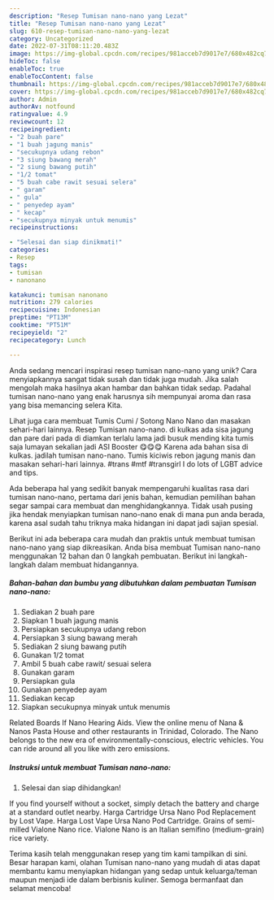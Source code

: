 ```yaml
---
description: "Resep Tumisan nano-nano yang Lezat"
title: "Resep Tumisan nano-nano yang Lezat"
slug: 610-resep-tumisan-nano-nano-yang-lezat
category: Uncategorized
date: 2022-07-31T08:11:20.483Z
image: https://img-global.cpcdn.com/recipes/981acceb7d9017e7/680x482cq70/tumisan-nano-nano-foto-resep-utama.jpg
hideToc: false
enableToc: true
enableTocContent: false
thumbnail: https://img-global.cpcdn.com/recipes/981acceb7d9017e7/680x482cq70/tumisan-nano-nano-foto-resep-utama.jpg
cover: https://img-global.cpcdn.com/recipes/981acceb7d9017e7/680x482cq70/tumisan-nano-nano-foto-resep-utama.jpg
author: Admin
authorAv: notfound
ratingvalue: 4.9
reviewcount: 12
recipeingredient:
- "2 buah pare"
- "1 buah jagung manis"
- "secukupnya udang rebon"
- "3 siung bawang merah"
- "2 siung bawang putih"
- "1/2 tomat"
- "5 buah cabe rawit sesuai selera"
- " garam"
- " gula"
- " penyedep ayam"
- " kecap"
- "secukupnya minyak untuk menumis"
recipeinstructions:

- "Selesai dan siap dinikmati!"
categories:
- Resep
tags:
- tumisan
- nanonano

katakunci: tumisan nanonano 
nutrition: 279 calories
recipecuisine: Indonesian
preptime: "PT13M"
cooktime: "PT51M"
recipeyield: "2"
recipecategory: Lunch

---
```





Anda sedang mencari inspirasi resep tumisan nano-nano yang unik? Cara menyiapkannya sangat tidak susah dan tidak juga mudah. Jika salah mengolah maka hasilnya akan hambar dan bahkan tidak sedap. Padahal tumisan nano-nano yang enak harusnya sih mempunyai aroma dan rasa yang bisa memancing selera Kita.





Lihat juga cara membuat Tumis Cumi / Sotong Nano Nano dan masakan sehari-hari lainnya. Resep Tumisan nano-nano. di kulkas ada sisa jagung dan pare dari pada di diamkan terlalu lama jadi busuk mending kita tumis saja lumayan sekalian jadi ASI Booster 😋😋😋 Karena ada bahan sisa di kulkas. jadilah tumisan nano-nano. Tumis kiciwis rebon jagung manis dan masakan sehari-hari lainnya. #trans #mtf #transgirl I do lots of LGBT advice and tips.

Ada beberapa hal yang sedikit banyak mempengaruhi kualitas rasa dari tumisan nano-nano, pertama dari jenis bahan, kemudian pemilihan bahan segar sampai cara membuat dan menghidangkannya. Tidak usah pusing jika hendak menyiapkan tumisan nano-nano enak di mana pun anda berada, karena asal sudah tahu triknya maka hidangan ini dapat jadi sajian spesial.






Berikut ini ada beberapa cara mudah dan praktis untuk membuat tumisan nano-nano yang siap dikreasikan. Anda bisa membuat Tumisan nano-nano menggunakan 12 bahan dan 0 langkah pembuatan. Berikut ini langkah-langkah dalam membuat hidangannya.

<!--inarticleads1-->

##### Bahan-bahan dan bumbu yang dibutuhkan dalam pembuatan Tumisan nano-nano:

1. Sediakan 2 buah pare
1. Siapkan 1 buah jagung manis
1. Persiapkan secukupnya udang rebon
1. Persiapkan 3 siung bawang merah
1. Sediakan 2 siung bawang putih
1. Gunakan 1/2 tomat
1. Ambil 5 buah cabe rawit/ sesuai selera
1. Gunakan  garam
1. Persiapkan  gula
1. Gunakan  penyedep ayam
1. Sediakan  kecap
1. Siapkan secukupnya minyak untuk menumis


Related Boards If Nano Hearing Aids. View the online menu of Nana &amp; Nanos Pasta House and other restaurants in Trinidad, Colorado. The Nano belongs to the new era of environmentally-conscious, electric vehicles. You can ride around all you like with zero emissions. 

<!--inarticleads2-->

##### Instruksi untuk membuat Tumisan nano-nano:


1. Selesai dan siap dihidangkan!

If you find yourself without a socket, simply detach the battery and charge at a standard outlet nearby. Harga Cartridge Ursa Nano Pod Replacement by Lost Vape. Harga Lost Vape Ursa Nano Pod Cartridge. Grains of semi-milled Vialone Nano rice. Vialone Nano is an Italian semifino (medium-grain) rice variety. 

Terima kasih telah menggunakan resep yang tim kami tampilkan di sini. Besar harapan kami, olahan Tumisan nano-nano yang mudah di atas dapat membantu kamu menyiapkan hidangan yang sedap untuk keluarga/teman maupun menjadi ide dalam berbisnis kuliner. Semoga bermanfaat dan selamat mencoba!
